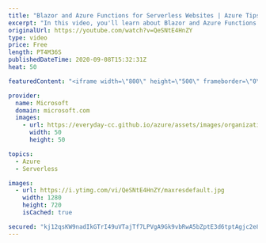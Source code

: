 ```yaml
---
title: "Blazor and Azure Functions for Serverless Websites | Azure Tips and Tricks"
excerpt: "In this video, you'll learn about Blazor and Azure Functions for Serverless Websites.   For more tips and tricks, visit: https://aka.ms/azuretipsandtricks   Get started with 12 months of free services and $200 USD in credit. Create your free account today with Microsoft Azure: https://azure.com/free"
originalUrl: https://youtube.com/watch?v=QeSNtE4HnZY
type: video
price: Free
length: PT4M36S
publishedDateTime: 2020-09-08T15:32:31Z
heat: 50

featuredContent: "<iframe width=\"800\" height=\"500\" frameborder=\"0\" src=\"https://www.youtube.com/embed/QeSNtE4HnZY\" allow=\"accelerometer; autoplay; encrypted-media; gyroscope; picture-in-picture\" allowfullscreen></iframe>"

provider:
  name: Microsoft
  domain: microsoft.com
  images:
    - url: https://everyday-cc.github.io/azure/assets/images/organizations/microsoft.com-50x50.jpg
      width: 50
      height: 50

topics:
  - Azure
  - Serverless

images:
  - url: https://i.ytimg.com/vi/QeSNtE4HnZY/maxresdefault.jpg
    width: 1280
    height: 720
    isCached: true

secured: "kj12qsKW9nadIkGTrI49uVTajTf7LPVgA9Gk9vbRwA5bZptE3d6tptAgjc2e82qwpTuK+ztn/3XlSPHcg/7uaCbJ4MkrJvN0H9Zc1f3bIEDK4RLNZHzhGIdm8CyGEYTEXn0ssHwtUWGrtCJ18Gv8tBVvoLyu3TpBPne8vAY9I6kVmaqBXyVpYahFxDa9N07pkTCTZ8IPBgYsYfL+fhPG548QlKsRA3pFVrzmF21FITSL4eNNef5ZD3pOrw/9clI8jxN6bs1yaVPSL5JsyxYM0PsBDv3EjGDLC9voX+1hPG1ie7RHDJoCipNL8kOJ+hjT2S/xPeQh0r8aOrgL8l2gmSAeDDiPau+bkxDK+gQ5KVb2GLmrwIrjTnjNQukxKKZ3/XKO0oiK7f5wOs696dprWdV4t4q4YSAnVr0mJB+DZpA=;lbwLMADw+Y3ApSUTq+Bv3w=="
---
```


